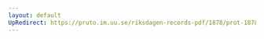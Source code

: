 ```yaml
---
layout: default
UpRedirect: https://pruto.im.uu.se/riksdagen-records-pdf/1878/prot-1878--fk--041/prot-1878--fk--041_008.pdf
---
```

